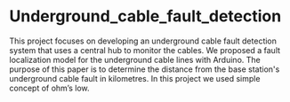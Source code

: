 # Underground_cable_fault_detection

This project focuses on developing an underground cable fault detection system that uses a central hub to monitor the cables.
We proposed a fault localization model for the underground cable lines with Arduino. The purpose of this paper is to determine the distance from the base station's underground cable fault in kilometres. In this project we used simple concept of ohm’s low.
